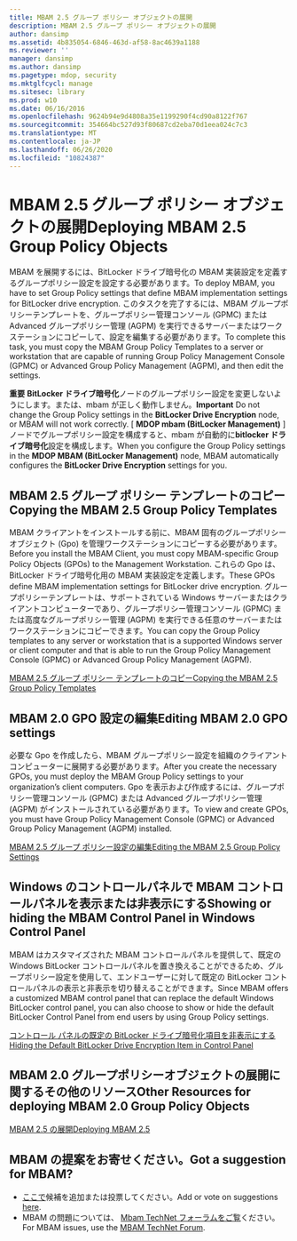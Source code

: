 ```yaml
---
title: MBAM 2.5 グループ ポリシー オブジェクトの展開
description: MBAM 2.5 グループ ポリシー オブジェクトの展開
author: dansimp
ms.assetid: 4b835054-6846-463d-af58-8ac4639a1188
ms.reviewer: ''
manager: dansimp
ms.author: dansimp
ms.pagetype: mdop, security
ms.mktglfcycl: manage
ms.sitesec: library
ms.prod: w10
ms.date: 06/16/2016
ms.openlocfilehash: 9624b94e9d4808a35e1199290f4cd90a8122f767
ms.sourcegitcommit: 354664bc527d93f80687cd2eba70d1eea024c7c3
ms.translationtype: MT
ms.contentlocale: ja-JP
ms.lasthandoff: 06/26/2020
ms.locfileid: "10824387"
---
```

# <span data-ttu-id="10548-103">MBAM 2.5 グループ ポリシー オブジェクトの展開</span><span class="sxs-lookup"><span data-stu-id="10548-103">Deploying MBAM 2.5 Group Policy Objects</span></span>


<span data-ttu-id="10548-104">MBAM を展開するには、BitLocker ドライブ暗号化の MBAM 実装設定を定義するグループポリシー設定を設定する必要があります。</span><span class="sxs-lookup"><span data-stu-id="10548-104">To deploy MBAM, you have to set Group Policy settings that define MBAM implementation settings for BitLocker drive encryption.</span></span> <span data-ttu-id="10548-105">このタスクを完了するには、MBAM グループポリシーテンプレートを、グループポリシー管理コンソール (GPMC) または Advanced グループポリシー管理 (AGPM) を実行できるサーバーまたはワークステーションにコピーして、設定を編集する必要があります。</span><span class="sxs-lookup"><span data-stu-id="10548-105">To complete this task, you must copy the MBAM Group Policy Templates to a server or workstation that are capable of running Group Policy Management Console (GPMC) or Advanced Group Policy Management (AGPM), and then edit the settings.</span></span>

<span data-ttu-id="10548-106">**重要** **BitLocker ドライブ暗号化**ノードのグループポリシー設定を変更しないようにします。または、mbam が正しく動作しません。</span><span class="sxs-lookup"><span data-stu-id="10548-106">**Important** Do not change the Group Policy settings in the **BitLocker Drive Encryption** node, or MBAM will not work correctly.</span></span> <span data-ttu-id="10548-107">[ **MDOP mbam (BitLocker Management)** ] ノードでグループポリシー設定を構成すると、mbam が自動的に**bitlocker ドライブ暗号化**設定を構成します。</span><span class="sxs-lookup"><span data-stu-id="10548-107">When you configure the Group Policy settings in the **MDOP MBAM (BitLocker Management)** node, MBAM automatically configures the **BitLocker Drive Encryption** settings for you.</span></span>

 

## <span data-ttu-id="10548-108">MBAM 2.5 グループ ポリシー テンプレートのコピー</span><span class="sxs-lookup"><span data-stu-id="10548-108">Copying the MBAM 2.5 Group Policy Templates</span></span>


<span data-ttu-id="10548-109">MBAM クライアントをインストールする前に、MBAM 固有のグループポリシーオブジェクト (Gpo) を管理ワークステーションにコピーする必要があります。</span><span class="sxs-lookup"><span data-stu-id="10548-109">Before you install the MBAM Client, you must copy MBAM-specific Group Policy Objects (GPOs) to the Management Workstation.</span></span> <span data-ttu-id="10548-110">これらの Gpo は、BitLocker ドライブ暗号化用の MBAM 実装設定を定義します。</span><span class="sxs-lookup"><span data-stu-id="10548-110">These GPOs define MBAM implementation settings for BitLocker drive encryption.</span></span> <span data-ttu-id="10548-111">グループポリシーテンプレートは、サポートされている Windows サーバーまたはクライアントコンピューターであり、グループポリシー管理コンソール (GPMC) または高度なグループポリシー管理 (AGPM) を実行できる任意のサーバーまたはワークステーションにコピーできます。</span><span class="sxs-lookup"><span data-stu-id="10548-111">You can copy the Group Policy templates to any server or workstation that is a supported Windows server or client computer and that is able to run the Group Policy Management Console (GPMC) or Advanced Group Policy Management (AGPM).</span></span>

[<span data-ttu-id="10548-112">MBAM 2.5 グループ ポリシー テンプレートのコピー</span><span class="sxs-lookup"><span data-stu-id="10548-112">Copying the MBAM 2.5 Group Policy Templates</span></span>](copying-the-mbam-25-group-policy-templates.md)

## <span data-ttu-id="10548-113">MBAM 2.0 GPO 設定の編集</span><span class="sxs-lookup"><span data-stu-id="10548-113">Editing MBAM 2.0 GPO settings</span></span>


<span data-ttu-id="10548-114">必要な Gpo を作成したら、MBAM グループポリシー設定を組織のクライアントコンピューターに展開する必要があります。</span><span class="sxs-lookup"><span data-stu-id="10548-114">After you create the necessary GPOs, you must deploy the MBAM Group Policy settings to your organization’s client computers.</span></span> <span data-ttu-id="10548-115">Gpo を表示および作成するには、グループポリシー管理コンソール (GPMC) または Advanced グループポリシー管理 (AGPM) がインストールされている必要があります。</span><span class="sxs-lookup"><span data-stu-id="10548-115">To view and create GPOs, you must have Group Policy Management Console (GPMC) or Advanced Group Policy Management (AGPM) installed.</span></span>

[<span data-ttu-id="10548-116">MBAM 2.5 グループ ポリシー設定の編集</span><span class="sxs-lookup"><span data-stu-id="10548-116">Editing the MBAM 2.5 Group Policy Settings</span></span>](editing-the-mbam-25-group-policy-settings.md)

## <span data-ttu-id="10548-117">Windows のコントロールパネルで MBAM コントロールパネルを表示または非表示にする</span><span class="sxs-lookup"><span data-stu-id="10548-117">Showing or hiding the MBAM Control Panel in Windows Control Panel</span></span>


<span data-ttu-id="10548-118">MBAM はカスタマイズされた MBAM コントロールパネルを提供して、既定の Windows BitLocker コントロールパネルを置き換えることができるため、グループポリシー設定を使用して、エンドユーザーに対して既定の BitLocker コントロールパネルの表示と非表示を切り替えることができます。</span><span class="sxs-lookup"><span data-stu-id="10548-118">Since MBAM offers a customized MBAM control panel that can replace the default Windows BitLocker control panel, you can also choose to show or hide the default BitLocker Control Panel from end users by using Group Policy settings.</span></span>

[<span data-ttu-id="10548-119">コントロール パネルの既定の BitLocker ドライブ暗号化項目を非表示にする</span><span class="sxs-lookup"><span data-stu-id="10548-119">Hiding the Default BitLocker Drive Encryption Item in Control Panel</span></span>](hiding-the-default-bitlocker-drive-encryption-item-in-control-panel-mbam-25.md)

## <span data-ttu-id="10548-120">MBAM 2.0 グループポリシーオブジェクトの展開に関するその他のリソース</span><span class="sxs-lookup"><span data-stu-id="10548-120">Other Resources for deploying MBAM 2.0 Group Policy Objects</span></span>


[<span data-ttu-id="10548-121">MBAM 2.5 の展開</span><span class="sxs-lookup"><span data-stu-id="10548-121">Deploying MBAM 2.5</span></span>](deploying-mbam-25.md)

## <span data-ttu-id="10548-122">MBAM の提案をお寄せください。</span><span class="sxs-lookup"><span data-stu-id="10548-122">Got a suggestion for MBAM?</span></span>
- <span data-ttu-id="10548-123">[ここで](http://mbam.uservoice.com/forums/268571-microsoft-bitlocker-administration-and-monitoring)候補を追加または投票してください。</span><span class="sxs-lookup"><span data-stu-id="10548-123">Add or vote on suggestions [here](http://mbam.uservoice.com/forums/268571-microsoft-bitlocker-administration-and-monitoring).</span></span> 
- <span data-ttu-id="10548-124">MBAM の問題については、 [Mbam TechNet フォーラムをご覧](https://social.technet.microsoft.com/Forums/home?forum=mdopmbam)ください。</span><span class="sxs-lookup"><span data-stu-id="10548-124">For MBAM issues, use the [MBAM TechNet Forum](https://social.technet.microsoft.com/Forums/home?forum=mdopmbam).</span></span>

 

 





